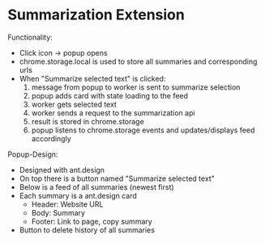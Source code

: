 # Summarization Extension

Functionality:
- Click icon -> popup opens
- chrome.storage.local is used to store all summaries and corresponding urls
- When "Summarize selected text" is clicked:
    1. message from popup to worker is sent to summarize selection
    2. popup adds card with state loading to the feed
    3. worker gets selected text
    4. worker sends a request to the summarization api
    5. result is stored in chrome.storage
    6. popup listens to chrome.storage events and updates/displays feed accordingly


Popup-Design:
- Designed with ant.design
- On top there is a button named "Summarize selected text"
- Below is a feed of all summaries (newest first)
- Each summary is a ant.design card
    - Header: Website URL
    - Body: Summary
    - Footer: Link to page, copy summary
- Button to delete history of all summaries